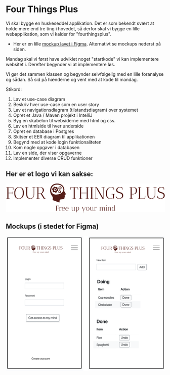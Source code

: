 # Four Things Plus

Vi skal bygge en huskeseddel applikation. Det er som bekendt svært at holde mere end tre ting i hovedet, så derfor skal vi bygge en lille webapplikation, som  vi kalder for "fourthingsplus".

- Her er en lille [mockup lavet i Figma](https://www.figma.com/proto/EAJhgUIiODZop8WOQHplUl/Todoist?page-id=0%3A1&node-id=1%3A3&viewport=593%2C479%2C1.26&scaling=scale-down&starting-point-node-id=1%3A3). Alternativt se mockups nederst på siden.

Mandag skal vi først have udviklet noget "startkode" vi kan implementere websitet i. Derefter begynder vi at implementere løs.

 Vi gør det sammen klassen og begynder selvfølgelig med en lille foranalyse og sådan. Så sid på hænderne og vent med at kode til mandag.

Stikord:

1. Lav et use-case diagram
2. Beskriv hver use-case som en user story
3. Lav et navigationsdiagram (tilstandsdiagram) over systemet
4. Opret et Java / Maven projekt i IntelliJ
5. Byg en skabelon til websiderne med html og css.
6. Lav en htmlside til hver underside
7. Opret en database i Postgres
8. Skitser et EER diagram til applikationen
7. Begynd med at kode login funktionaliteten
8. Kom nogle opgaver i databasen
9. Lav en side, der viser opgaverne
10. Implementer diverse CRUD funktioner

## Her er et logo vi kan sakse:

![FourThingsPlusLogo](./images/fourthingsplus.png)

## Mockups (i stedet for Figma)

![Mockup](./images/fourthingsplus_mockup.png)